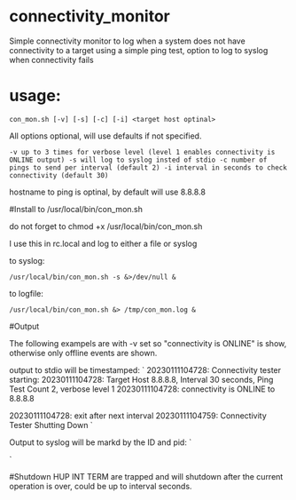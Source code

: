 # connectivity_monitor

Simple connectivity monitor to log when a system does not have connectivity to a target using a simple ping test, option to log to syslog when connectivity fails

# usage:
`
con_mon.sh [-v] [-s] [-c] [-i] <target host optinal>
`

All options optional, will use defaults if not specified.

`
 -v up to 3 times for verbose level (level 1 enables connectivity is ONLINE output)
 -s will log to syslog insted of stdio
 -c number of pings to send per interval (default 2)
 -i interval in seconds to check connectivity (default 30)
`

hostname to ping is optinal, by default will use 8.8.8.8

#Install to /usr/local/bin/con_mon.sh

do not forget to chmod +x  /usr/local/bin/con_mon.sh

I use this in rc.local and log to either a file or syslog

 to syslog:

`
  /usr/local/bin/con_mon.sh -s &>/dev/null &
`

 to logfile:
 
`
/usr/local/bin/con_mon.sh &> /tmp/con_mon.log &   
`

#Output

The following exampels are with -v set so "connectivity is ONLINE" is show, otherwise only offline events are shown.

output to stdio will be timestamped:
`
20230111104728: Connectivity tester starting:
20230111104728: Target Host 8.8.8.8, Interval 30 seconds, Ping Test Count 2, verbose level 1
20230111104728: connectivity is ONLINE to 8.8.8.8

20230111104728: exit after next interval
20230111104759: Connectivity Tester Shutting Down
`
 
Output to syslog will be markd by the ID and pid:
`

`


#Shutdown
HUP INT TERM are trapped and will shutdown after the current operation is over, could be up to interval seconds.


 
 
 
 
